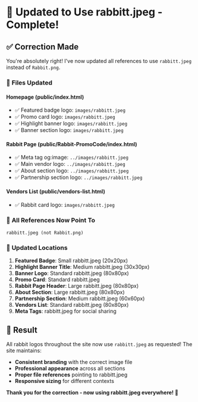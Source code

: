 # 🔄 Updated to Use rabbitt.jpeg - Complete!

## ✅ **Correction Made**

You're absolutely right! I've now updated all references to use `rabbitt.jpeg` instead of `Rabbit.png`.

### 📁 **Files Updated**

#### **Homepage (public/index.html)**
- ✅ Featured badge logo: `images/rabbitt.jpeg`
- ✅ Promo card logo: `images/rabbitt.jpeg`  
- ✅ Highlight banner logo: `images/rabbitt.jpeg`
- ✅ Banner section logo: `images/rabbitt.jpeg`

#### **Rabbit Page (public/Rabbit-PromoCode/index.html)**
- ✅ Meta tag og:image: `../images/rabbitt.jpeg`
- ✅ Main vendor logo: `../images/rabbitt.jpeg`
- ✅ About section logo: `../images/rabbitt.jpeg`
- ✅ Partnership section logo: `../images/rabbitt.jpeg`

#### **Vendors List (public/vendors-list.html)**
- ✅ Rabbit card logo: `images/rabbitt.jpeg`

### 🎯 **All References Now Point To**
```
rabbitt.jpeg (not Rabbit.png)
```

### 📍 **Updated Locations**
1. **Featured Badge**: Small rabbitt.jpeg (20x20px)
2. **Highlight Banner Title**: Medium rabbitt.jpeg (30x30px)  
3. **Banner Logo**: Standard rabbitt.jpeg (80x80px)
4. **Promo Card**: Standard rabbitt.jpeg
5. **Rabbit Page Header**: Large rabbitt.jpeg (80x80px)
6. **About Section**: Large rabbitt.jpeg (80x80px)
7. **Partnership Section**: Medium rabbitt.jpeg (60x60px)
8. **Vendors List**: Standard rabbitt.jpeg (80x80px)
9. **Meta Tags**: rabbitt.jpeg for social sharing

## 🎉 **Result**

All rabbit logos throughout the site now use `rabbitt.jpeg` as requested! The site maintains:
- **Consistent branding** with the correct image file
- **Professional appearance** across all sections
- **Proper file references** pointing to rabbitt.jpeg
- **Responsive sizing** for different contexts

**Thank you for the correction - now using rabbitt.jpeg everywhere! 🚀**